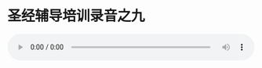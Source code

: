 # 圣经辅导培训录音之九

<audio style="width: 100%;" preload="false" controls controlslist="nodownload"><source src="//cdn.wechat.edu.pl/audio/mp3/old/12228.mp3" type="audio/mpeg">Your browser does not support the audio element.</audio>


